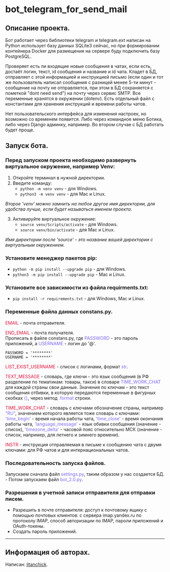 
# bot_telegram_for_send_mail
## Описание проекта.
Бот работает через библиотеки telegram и telegram.ext написан на Python использует базу данных SQLite3 сейчас, но при формировании контейнера Docker для размещения на сервере буду подключить базу PostgreSQL.

Проверяет есть ли входящие новые сообщения в чатах, если есть, достаёт логин, текст, id сообщения и название и id чата. Кладет в БД, отправляет с этой информацией и инструкцией письмо (если один и тот же пользователь написал сообщения с разницей менее 5-ти минут - сообщение на почту не отправляется, при этом в БД сохраняется с пометкой "dont need send") на почту через сервис SMTP. Все переменные хранятся в окружении (dotenv). Есть отдельный файл с константами для хранения инструкций и времени работы чатов.

Нет пользовательского интерфейса для изменения настроек, но возможно со временем появится. Либо через командное меню Ботика, либо через Django админку, например. Во втором случае с БД работать будет проще.

## Запуск бота.
### Перед запуском проекта необходимо развернуть виртуальное окружение, например Venv:
1. Откройте терминал в нужной директории.
2. Введите команду:
    - `python -m venv venv` - для Windows.
    - `python3 -m venv venv` - для Mac и Linux.

_Второе 'venv' можно замнить на любое другое имя директории, для удобства лучше, если будет называться именем проекта._

3. Активируйте виртуальное окружение:
    - `source venv/Scripts/activate` - для Windows.
    - `source venv/bin/activate` - для Mac и Linux.

_Имя директории после 'source' - это название вашей директории с виртуальным окружением._

### Установите менеджер пакетов pip:
- `python -m pip install --upgrade pip` - для Windows.
- `python3 -m pip install --upgrade pip` - Mac и Linux.

### Установите все зависимости из файла requirments.txt:
- `pip install -r requirements.txt` - для Windows, Mac и Linux.

### Переменные файла данных constans.py.
 <span style="color: #DC143C">EMAIL</span> - почта отправителя.  

<span style="color: #DC143C">END_EMAIL</span> - почта получателя.  
Прописать в файле constans.py, где <span style="color: #7B68EE">PASSWORD</span> - это пароль приложений, а <span style="color: #7B68EE">USERNAME</span> - логин до '@'.  
```
PASSWORD = '********'
USERNAME = '********'
```
<span style="color: #DC143C">LIST_EXIST_USERNAME</span> - список с логинами, формат <span style="color: #7B68EE">
str</span>.  

<span style="color: #DC143C">
TEXT_MESSAGE</span> - словарь, где ключи - это язык сообщения (в РФ разделение по тематикам: товары, такси) в словаре <span style="color: #7B68EE">
TIME_WORK_CHAT</span> для каждой страны свои данные. Значения по ключам - это текст сообщения отбивки, в которую передаются переменные в фигурных скобках <span style="color: #7B68EE">
{}</span>, через метод <span style="color: #7B68EE">
.format</span> строки.  

<span style="color: #DC143C">TIME_WORK_CHAT</span> - словарь с ключами обозначение страны, например <span style="color: #7B68EE">
"RU"</span>, значением которого является тоже словарь с ключами: <span style="color: #7B68EE">
'time_begin'</span> - время начала работы чата, <span style="color: #7B68EE">
'time_close'</span> - время окончания работы чата, <span style="color: #7B68EE">
'language_message'</span> - язык обивки сообщения (значение - список), <span style="color: #7B68EE">
'timezone_delta'</span> - часовой пояс относительно МСК (значение - список, например, для летнего и зимнего времени).  

<span style="color: #DC143C">INSTR</span> - инструкция отправляемая в письме к сообщению чата с двумя ключами: для РФ чатов и для интернациональных чатов.

### Последовательность запуска файлов.
Запускаем сначала файл <span style="color: #7B68EE">settings.py</span>, таким образом у нас создается БД. - Потом запускаем файл <span style="color: #7B68EE">bot_2.0.py</span>.


### Разрешения в учетной записи отправителя для отправки писем.
- Разрешить в почте отправителя: доступ к почтовому ящику с помощью почтовых клиентов: с сервера imap.yandex.ru по протоколу IMAP, способ авторизации по IMAP, пароли приложений и OAuth-токены.
- Создать пароль приложений.

---

## Информация об авторах.
Написан: [litanchick](https://github.com/litanchick).